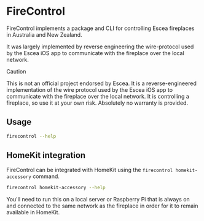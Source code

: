 # FireControl

FireControl implements a package and CLI for controlling Escea fireplaces in Australia and New Zealand.

It was largely implemented by reverse engineering the wire-protocol used by the Escea iOS app to communicate with the fireplace over the local network.


> [!CAUTION]
> This is not an official project endorsed by Escea. It is a reverse-engineered implementation of the wire protocol used by the Escea iOS app to communicate with the fireplace over the local network.
> It is controlling a fireplace, so use it at your own risk.
> Absolutely no warranty is provided.

## Usage

```bash
firecontrol --help
```

## HomeKit integration

FireControl can be integrated with HomeKit using the `firecontrol homekit-accessory` command.

```bash
firecontrol homekit-accessory --help
```

You'll need to run this on a local server or Raspberry Pi that is always on and connected to the same network as the fireplace in order for it to remain available in HomeKit.
